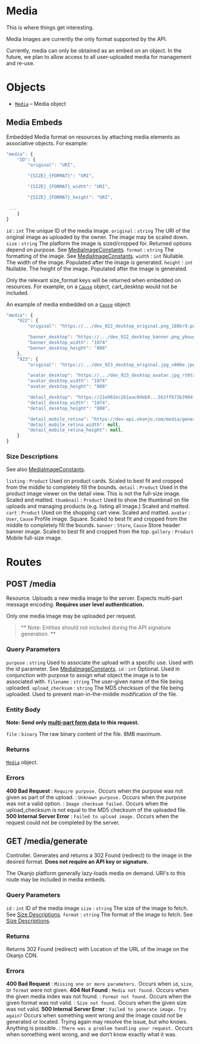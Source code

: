 
# Media

This is where things get interesting.

Media Images are currently the only format supported by the API.

Currently, media can only be obtained as an embed on an object. In the future, we plan to allow access to all
user-uploaded media for management and re-use.

# Objects

* [`Media`](Objects.html#Media) – Media object


## Media Embeds

Embedded Media format on resources by attaching media elements as associative objects. For example:

```js
"media": {
    "ID": {
        "original": "URI",

        "{SIZE}_{FORMAT}": "URI",

        "{SIZE}_{FORMAT}_width": "URI",

        "{SIZE}_{FORMAT}_height": "URI",

 ...
    }
}
```

`id`
:   `int`  The unique ID of the media image.
`original`
:   `string`  The URI of the original image as uploaded by the owner. The image may be scaled down.
`size`
:   `string`  The platform the image is sized/cropped for. Returned options depend on purpose. See [MediaImageConstants](Constants.html#MediaImageConstants).
`format`
:   `string`  The formatting of the image. See [MediaImageConstants](Constants.html#MediaImageConstants).
`width`
:   `int` Nullable. The width of the image. Populated after the image is generated.
`height`
:   `int` Nullable. The height of the image. Populated after the image is generated.


Only the relevant size_format keys will be returned when embedded on resources. For example, on a [`Cause`](Objects.html#Cause) object, cart_desktop would not be included.

An example of media embedded on a [`Cause`](Objects.html#Cause) object:

```js
"media": {
    "922": {
        "original": "https://.../dev_922_desktop_original.png_188kr9.png",

        "banner_desktop": "https://.../dev_922_desktop_banner.png_yboug.png"
        "banner_desktop_width": "1074"
        "banner_desktop_height": "808"
    },
    "923": {
        "original": "https://.../dev_923_desktop_original.jpg_v086e.jpg",

        "avatar_desktop": "https://.../dev_923_desktop_avatar.jpg_rt6tx.jpg"
        "avatar_desktop_width": "1074"
        "avatar_desktop_height": "808"

        "detail_desktop": "https://21e982ec2b1aac0deb9...561ffb73b3904fcb.ssl.cf1.rackcdn.com/dev_ufq6r_228359_desktop_detail.jpg",
        "detail_desktop_width": "1074",
        "detail_desktop_height": "808",

        "detail_mobile_retina": "https://dev-api.okanjo.com/media/generate?id=228359&format=mobile_retina&size=detail",
        "detail_mobile_retina_width": null,
        "detail_mobile_retina_height": null,
    }
}
```

### Size Descriptions

See also [MediaImageConstants](Constants.html#MediaImageConstants).

`listing`
:   `Product` Used on product cards. Scaled to best fit and cropped from the middle to completely fill the bounds.
`detail`
:   `Product` Used in the product image viewer on the detail view. This is not the full-size image. Scaled and matted.
`thumbnail`
:   `Product` Used to show the thumbnail on file uploads and managing products (e.g. listing all image.) Scaled and matted.
`cart`
:   `Product` Used on the shopping cart view. Scaled and matted.
`avatar`
:   `User`, `Cause` Profile image. Square. Scaled to best fit and cropped from the middle to completely fill the bounds.
`banner`
:   `Store`, `Cause` Store header banner image. Scaled to best fit and cropped from the top.
`gallery`
:   `Product` Mobile full-size image.


# Routes

## POST /media

Resource. Uploads a new media image to the server. Expects multi-part message encoding. **Requires user level authentication.**

Only one media image may be uploaded per request.

>   ** Note: Entities should not included during the API signature generation. **

### Query Parameters

`purpose`
:   `string` Used to associate the upload with a specific use. Used with the id parameter. See [MediaImageConstants](Constants.html#MediaImageConstants).
`id`
:   `int` Optional. Used in conjunction with purpose to assign what object the image is to be associated with.
`filename`
:   `string` The user-given name of the file being uploaded.
`upload_checksum`
:   `string` The MD5 checksum of the file being uploaded. Used to prevent man-in-the-middle modification of the file.


### Entity Body

**Note: Send only [multi-part form data](http://tools.ietf.org/html/rfc2388) to this request.**

`file`
:   `binary` The raw binary content of the file. 8MB maximum.


### Returns

[`Media`](Objects.html#Media) object.

### Errors

**400 Bad Request**
:   `Require purpose.` Occurs when the purpose was not given as part of the upload.
:   `Unknown purpose.` Occurs when the purpose was not a valid option.
:   `Image checksum failed.` Occurs when the upload_checksum is not equal to the MD5 checksum of the uploaded file.
**500 Internal Server Error**
:   `Failed to upload image.` Occurs when the request could not be completed by the server.


## GET /media/generate

Controller. Generates and returns a 302 Found (redirect) to the image in the desired format. **Does not require an API key or signature.**

The Okanjo platform generally lazy-loads media on demand. URI's to this route may be included in media embeds.

### Query Parameters

`id`
:   `int` ID of the media image
`size`
:   `string` The size of the image to fetch. See [Size Descriptions](Media.html#sizedescriptions).
`format`
:   `string` The format of the image to fetch. See [Size Descriptions](Media.html#sizedescriptions).



### Returns

Returns 302 Found (redirect) with Location of the URL of the image on the Okanjo CDN.

### Errors

**400 Bad Request**
:   `Missing one or more parameters.` Occurs when `id`, `size`, or `format` were not given.
**404 Not Found**
:   `Media not found.` Occurs when the given media index was not found.
:   `Format not found.` Occurs when the given format was not valid.
:   `Size not found.` Occurs when the given size was not valid.
**500 Internal Server Error**
:   `Failed to generate image. Try again?` Occurs when something went wrong and the image could not be generated or located. Trying again may resolve the issue, but who knows. Anything is possible.
:   `There was a problem handling your request.` Occurs when something went wrong, and we don’t know exactly what it was.

